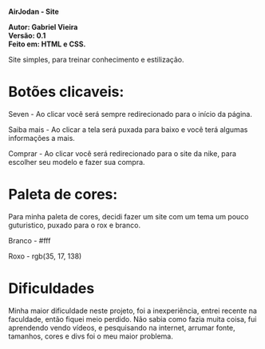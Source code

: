 <b>AirJodan - Site</b>

<b>Autor: Gabriel Vieira</b><br>
<b>Versão: 0.1</b><br>
<b>Feito em: HTML e CSS.</b><br>

Site simples, para treinar conhecimento e estilização.

<h1>Botões clicaveis:</h1>

Seven - Ao clicar você será sempre redirecionado para o início da página.

Saiba mais - Ao clicar a tela será puxada para baixo e você terá algumas informações a mais.

Comprar - Ao clicar você será redirecionado para o site da nike, para escolher seu modelo e fazer sua compra.

<h1>Paleta de cores:</h1>

Para minha paleta de cores, decidi fazer um site com um tema um pouco guturistico, puxado para o rox e branco.

Branco - #fff

Roxo - rgb(35, 17, 138)

<h1>Dificuldades</h1>

Minha maior dificuldade neste projeto, foi a inexperiência, entrei recente na faculdade, então fiquei meio perdido.
Não sabia como fazia muita coisa, fui aprendendo vendo vídeos, e pesquisando na internet, arrumar fonte, tamanhos, 
cores e divs foi o meu maior problema.

